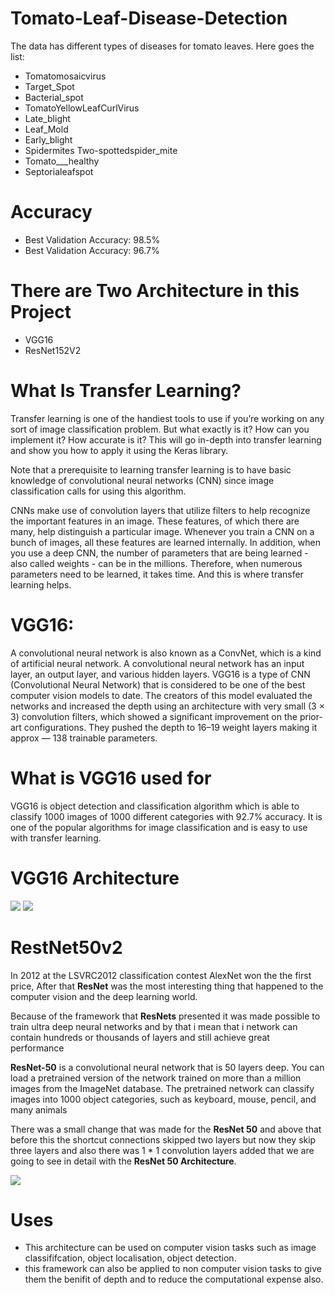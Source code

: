 # Tomato-Leaf-Disease-Detection
The data has different types of diseases for tomato leaves. Here goes the list:

* Tomatomosaicvirus
* Target_Spot
* Bacterial_spot
* TomatoYellowLeafCurlVirus
* Late_blight
* Leaf_Mold
* Early_blight
* Spidermites Two-spottedspider_mite
* Tomato___healthy
* Septorialeafspot
# Accuracy
* Best Validation Accuracy: 98.5%
* Best Validation Accuracy: 96.7%

# There are Two Architecture in this Project
- VGG16
- ResNet152V2
# What Is Transfer Learning?
Transfer learning is one of the handiest tools to use if you’re working on any sort of image classification problem. But what exactly is it? How can you implement it? How accurate is it? This will go in-depth into transfer learning and show you how to apply it using the Keras library.

Note that a prerequisite to learning transfer learning is to have basic knowledge of convolutional neural networks (CNN) since image classification calls for using this algorithm.

CNNs make use of convolution layers that utilize filters to help recognize the important features in an image. These features, of which there are many, help distinguish a particular image. Whenever you train a CNN on a bunch of images, all these features are learned internally. In addition, when you use a deep CNN, the number of parameters that are being learned - also called weights - can be in the millions. Therefore, when numerous parameters need to be learned, it takes time. And this is where transfer learning helps.

# VGG16:

A convolutional neural network is also known as a ConvNet, which is a kind of artificial neural network. A convolutional neural network has an input layer, an output layer, and various hidden layers. VGG16 is a type of CNN (Convolutional Neural Network) that is considered to be one of the best computer vision models to date. The creators of this model evaluated the networks and increased the depth using an architecture with very small (3 × 3) convolution filters, which showed a significant improvement on the prior-art configurations. They pushed the depth to 16–19 weight layers making it approx — 138 trainable parameters.

# What is VGG16 used for
VGG16 is object detection and classification algorithm which is able to classify 1000 images of 1000 different categories with 92.7% accuracy. It is one of the popular algorithms for image classification and is easy to use with transfer learning.

# VGG16 Architecture
![](https://miro.medium.com/max/875/0*0M8CobXpNwFDCmOQ)
![](https://miro.medium.com/max/875/0*6VP81rFoLWp10FcG)

# RestNet50v2 
In 2012 at the LSVRC2012 classification contest AlexNet won the the first price, After that **ResNet** was the most interesting thing that happened to the computer vision and the deep learning world.

Because of the framework that **ResNets** presented it was made possible to train ultra deep neural networks and by that i mean that i network can contain hundreds or thousands of layers and still achieve great performance

**ResNet-50** is a convolutional neural network that is 50 layers deep. You can load a pretrained version of the network trained on more than a million images from the ImageNet database. The pretrained network can classify images into 1000 object categories, such as keyboard, mouse, pencil, and many animals

There was a small change that was made for the **ResNet 50** and above that before this the shortcut connections skipped two layers but now they skip three layers and also there was 1 * 1 convolution layers added that we are going to see in detail with the **ResNet 50 Architecture**.

![](https://iq.opengenus.org/content/images/2020/03/Screenshot-from-2020-03-20-15-56-22.png)

# Uses
- This architecture can be used on computer vision tasks such as image classififcation, object localisation, object detection.
- this framework can also be applied to non computer vision tasks to give them the benifit of depth and to reduce the computational expense also.
